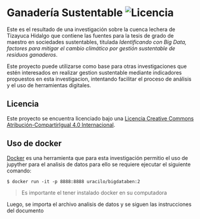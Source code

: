 # Ganadería Sustentable ![Licencia](https://i.creativecommons.org/l/by-sa/4.0/88x31.png)

Este es el resultado de una investigación sobre la cuenca lechera de Tizayuca Hidalgo que contiene 
las fuentes para la tesis de grado de maestro en sociedades sustentables, titulada
*Identificando con Big Data, factores para mitigar el cambio climático por
gestión sustentable de residuos ganaderos*.


Este proyecto puede utilizarse como base para otras investigaciones que estén
interesados en realizar gestion sustentable mediante indicadores propuestos en esta investigacion, 
intentando facilitar el proceso de análisis  y el uso de herramientas digitales.

## Licencia

Este proyecto se encuentra licenciado bajo una [Licencia Creative Commons
Atribución-CompartirIgual 4.0 Internacional](http://creativecommons.org/licenses/by-sa/4.0/).

## Uso de docker

[Docker](http://docker.com) es una herramienta que para esta investigación permitio el uso de jupyther para el analisis de datos para ello se requiere ejecutar el siguiente comando: 


```console
$ docker run -it -p 8888:8888 uracilo/bigdataben:2
```

> Es importante el tener instalado docker en su computadora

Luego, se importa el archivo analisis de datos y se siguen las instrucciones del documento
